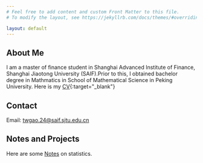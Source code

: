 ```yaml
---
# Feel free to add content and custom Front Matter to this file.
# To modify the layout, see https://jekyllrb.com/docs/themes/#overriding-theme-defaults

layout: default
---
```

## About Me
I am a master of finance student in Shanghai Advanced Institute of Finance, Shanghai Jiaotong University (SAIF).Prior to this, I obtained bachelor degree in Mathmatics in School of Mathematical Science in Peking University. Here is my [CV](/misc/Tianwei%20Gao%20CV.pdf){:target="_blank"}

## Contact
Email: twgao.24@saif.sjtu.edu.cn

## Notes and Projects
Here are some <a href="/notes.html" class="btn">Notes</a> on statistics.
